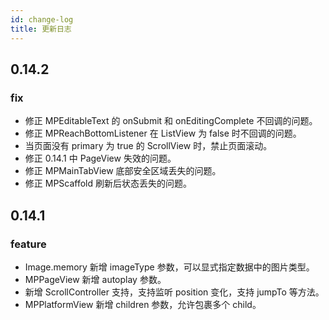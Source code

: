 ```yaml
---
id: change-log
title: 更新日志
---
```


## 0.14.2

### fix

- 修正 MPEditableText 的 onSubmit 和 onEditingComplete 不回调的问题。
- 修正 MPReachBottomListener 在 ListView 为 false 时不回调的问题。
- 当页面没有 primary 为 true 的 ScrollView 时，禁止页面滚动。
- 修正 0.14.1 中 PageView 失效的问题。
- 修正 MPMainTabView 底部安全区域丢失的问题。
- 修正 MPScaffold 刷新后状态丢失的问题。

## 0.14.1

### feature

- Image.memory 新增 imageType 参数，可以显式指定数据中的图片类型。
- MPPageView 新增 autoplay 参数。
- 新增 ScrollController 支持，支持监听 position 变化，支持 jumpTo 等方法。
- MPPlatformView 新增 children 参数，允许包裹多个 child。